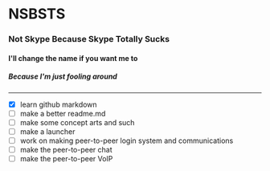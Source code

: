 # NSBSTS
### Not Skype Because Skype Totally Sucks
#### I'll change the name if you want me to
##### Because I'm just fooling around

***


- [x] learn github markdown
- [ ] make a better readme.md
- [ ] make some concept arts and such
- [ ] make a launcher
- [ ] work on making peer-to-peer login system and communications
- [ ] make the peer-to-peer chat
- [ ] make the peer-to-peer VoIP
